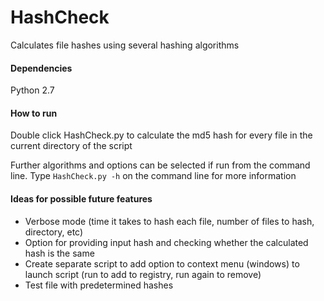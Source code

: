 # HashCheck
Calculates file hashes using several hashing algorithms

#### Dependencies
Python 2.7

#### How to run
Double click HashCheck.py to calculate the md5 hash for every file in the current directory of the script

Further algorithms and options can be selected if run from the command line.
Type `HashCheck.py -h` on the command line for more information

#### Ideas for possible future features
* Verbose mode (time it takes to hash each file, number of files to hash, directory, etc)
* Option for providing input hash and checking whether the calculated hash is the same
* Create separate script to add option to context menu (windows) to launch script (run to add to registry, run again to remove)
* Test file with predetermined hashes
